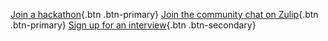 [Join a hackathon](/blog/20250129-announcing-geojupyter-hackathons/){.btn .btn-primary}
[Join the community chat on Zulip](https://jupyter.zulipchat.com/#narrow/channel/471314-geojupyter){.btn .btn-primary}
[Sign up for an interview](/interviews/sign-up.md){.btn .btn-secondary}

